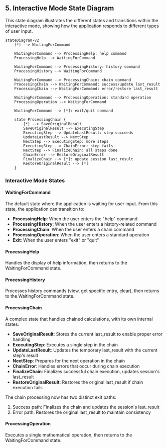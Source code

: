 ## 5. Interactive Mode State Diagram

This state diagram illustrates the different states and transitions within the interactive mode, showing how the application responds to different types of user input.

```mermaid
stateDiagram-v2
    [*] --> WaitingForCommand

    WaitingForCommand --> ProcessingHelp: help command
    ProcessingHelp --> WaitingForCommand

    WaitingForCommand --> ProcessingHistory: history command
    ProcessingHistory --> WaitingForCommand

    WaitingForCommand --> ProcessingChain: chain command
    ProcessingChain --> WaitingForCommand: success/update last_result
    ProcessingChain --> WaitingForCommand: error/restore last_result

    WaitingForCommand --> ProcessingOperation: standard operation
    ProcessingOperation --> WaitingForCommand

    WaitingForCommand --> [*]: exit/quit command

    state ProcessingChain {
        [*] --> SaveOriginalResult
        SaveOriginalResult --> ExecutingStep
        ExecutingStep --> UpdateLastResult: step succeeds
        UpdateLastResult --> NextStep
        NextStep --> ExecutingStep: more steps
        ExecutingStep --> ChainError: step fails
        NextStep --> FinalizeChain: all steps done
        ChainError --> RestoreOriginalResult
        FinalizeChain --> [*]: update session last_result
        RestoreOriginalResult --> [*]
    }
```

### Interactive Mode States

#### WaitingForCommand
The default state where the application is waiting for user input. From this state, the application can transition to:
- **ProcessingHelp**: When the user enters the "help" command
- **ProcessingHistory**: When the user enters a history-related command
- **ProcessingChain**: When the user enters a chain command
- **ProcessingOperation**: When the user enters a standard operation
- **Exit**: When the user enters "exit" or "quit"

#### ProcessingHelp
Handles the display of help information, then returns to the WaitingForCommand state.

#### ProcessingHistory
Processes history commands (view, get specific entry, clear), then returns to the WaitingForCommand state.

#### ProcessingChain
A complex state that handles chained calculations, with its own internal states:
- **SaveOriginalResult**: Stores the current last_result to enable proper error handling
- **ExecutingStep**: Executes a single step in the chain
- **UpdateLastResult**: Updates the temporary last_result with the current step's result
- **NextStep**: Prepares for the next operation in the chain
- **ChainError**: Handles errors that occur during chain execution
- **FinalizeChain**: Finalizes successful chain execution, updates session's last_result
- **RestoreOriginalResult**: Restores the original last_result if chain execution fails

The chain processing now has two distinct exit paths:
1. Success path: Finalizes the chain and updates the session's last_result
2. Error path: Restores the original last_result to maintain consistency

#### ProcessingOperation
Executes a single mathematical operation, then returns to the WaitingForCommand state.
